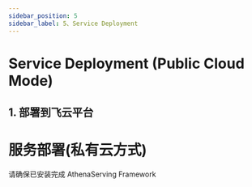 ```yaml
---
sidebar_position: 5
sidebar_label: 5、Service Deployment
---
```

# Service Deployment (Public Cloud Mode)

## 1. 部署到飞云平台


# 服务部署(私有云方式)

请确保已安装完成 AthenaServing Framework

